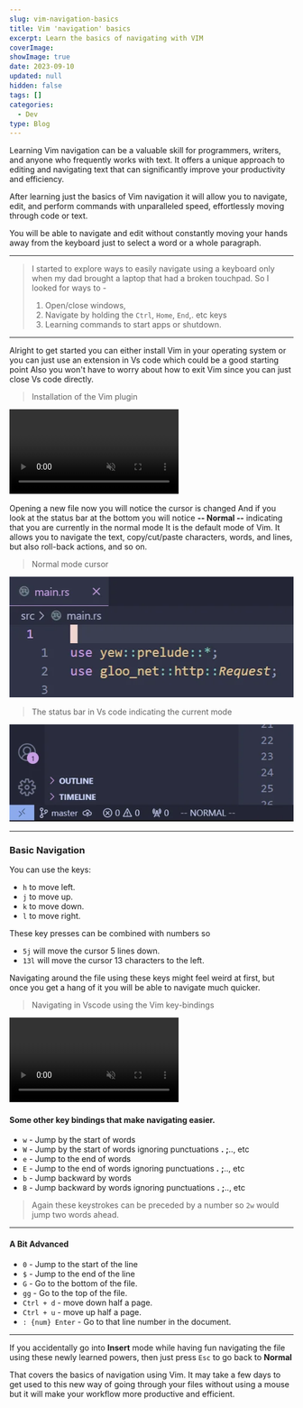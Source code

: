 ```yaml
---
slug: vim-navigation-basics
title: Vim 'navigation' basics
excerpt: Learn the basics of navigating with VIM
coverImage:
showImage: true
date: 2023-09-10
updated: null
hidden: false
tags: []
categories:
  - Dev
type: Blog
---
```


Learning Vim navigation can be a valuable skill for programmers, writers, and anyone who frequently works with text. It offers a unique approach to editing and navigating text that can significantly improve your productivity and efficiency.

After learning just the basics of Vim navigation it will allow you to navigate, edit, and perform commands with unparalleled speed, effortlessly moving through code or text.

You will be able to navigate and edit without constantly moving your hands away from the keyboard just to select a word or a whole paragraph.

---

> I started to explore ways to easily navigate using a keyboard only when my dad brought a laptop that had a broken touchpad.
> So I looked for ways to -
>
> 1. Open/close windows,
> 2. Navigate by holding the `Ctrl`, `Home`, `End`,. etc keys
> 3. Learning commands to start apps or shutdown.

---

Alright to get started you can either install Vim in your operating system or you can just use an extension in Vs code which could be a good starting point Also you won't have to worry about how to exit Vim since you can just close Vs code directly.

> Installation of the Vim plugin

<video controls muted>
  <source src="https://github.com/ShUbHaM13M/vim-navigation-basics/raw/master/resources/installing-vim-extension.webm" type="video/webm">
</video>

Opening a new file now you will notice the cursor is changed
And if you look at the status bar at the bottom you will notice **-- Normal --** indicating that you are currently in the normal mode
It is the default mode of Vim.
It allows you to navigate the text, copy/cut/paste characters, words, and lines, but also roll-back actions, and so on.

> Normal mode cursor

![Normal mode cursor in Vim](https://raw.githubusercontent.com/ShUbHaM13M/vim-navigation-basics/master/resources/vim-normal-cursor.webp)

> The status bar in Vs code indicating the current mode

![Status bar indicating the current mode of Vim](https://raw.githubusercontent.com/ShUbHaM13M/vim-navigation-basics/master/resources/vim-normal-mode.webp)

---

### Basic Navigation

You can use the keys:

- `h` to move left.
- `j` to move up.
- `k` to move down.
- `l` to move right.

These key presses can be combined with numbers so

- `5j` will move the cursor 5 lines down.
- `13l` will move the cursor 13 characters to the left.

Navigating around the file using these keys might feel weird at first, but once you get a hang of it you will be able to navigate much quicker.

> Navigating in Vscode using the Vim key-bindings

<video controls muted>
  <source src="https://github.com/ShUbHaM13M/vim-navigation-basics/raw/master/resources/navigating-editing-file-with-vim.webm" type="video/webm">
</video>

#### Some other key bindings that make navigating easier.

- `w` - Jump by the start of words
- `W` - Jump by the start of words ignoring punctuations **.** **;**.., etc
- `e` - Jump to the end of words
- `E` - Jump to the end of words ignoring punctuations **.** **;**.., etc
- `b` - Jump backward by words
- `B` - Jump backward by words ignoring punctuations **.** **;**.., etc

> Again these keystrokes can be preceded by a number so
> `2w` would jump two words ahead.

---

#### A Bit Advanced

- `0` - Jump to the start of the line
- `$` - Jump to the end of the line
- `G` - Go to the bottom of the file.
- `gg` - Go to the top of the file.
- `Ctrl + d` - move down half a page.
- `Ctrl + u` - move up half a page.
- `: {num} Enter` - Go to that line number in the document.

---

If you accidentally go into **Insert** mode while having fun navigating the file using these newly learned powers, then just press `Esc` to go back to **Normal**

That covers the basics of navigation using Vim. It may take a few days to get used to this new way of going through your files without using a mouse but it will make your workflow more productive and efficient.
